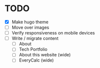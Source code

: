 # TODO

-[x] Make hugo theme
-[ ] Move over images
-[ ] Verify responsiveness on mobile devices
-[ ] Write / migrate content
	-[ ] About
	-[ ] Tech Portfolio
	-[ ] About this website (wide)
	-[ ] EveryCalc (wide)